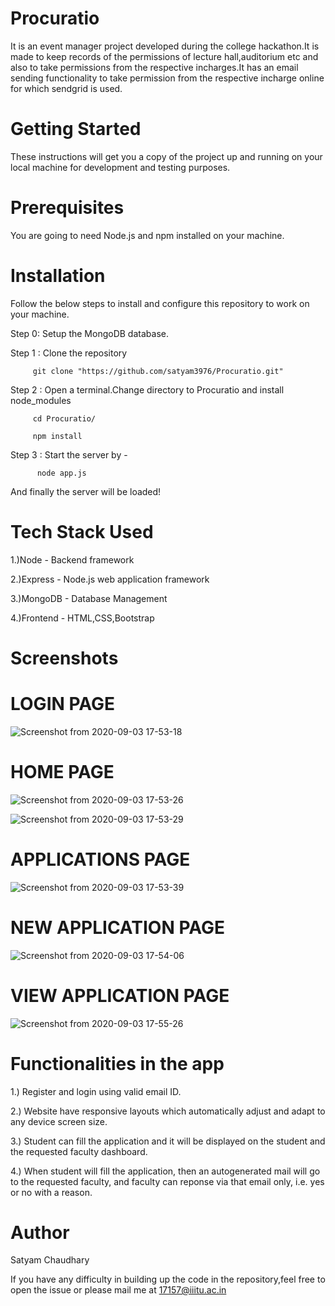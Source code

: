 
# Procuratio
It is an event manager project developed during the college hackathon.It is made to keep records of the permissions of lecture hall,auditorium etc and also to take permissions from the respective incharges.It has an email sending functionality to take permission from the respective incharge online for which sendgrid is used.

# Getting Started
These instructions will get you a copy of the project up and running on your local machine for development and testing purposes.

# Prerequisites
You are going to need Node.js and npm installed on your machine.

# Installation
Follow the below steps to install and configure this repository to work on your machine.

Step 0: Setup the MongoDB database.

Step 1 : Clone the repository

         git clone "https://github.com/satyam3976/Procuratio.git"

Step 2 : Open a terminal.Change directory to Procuratio and install node_modules

         cd Procuratio/
	 
         npm install

Step 3 : Start the server by -
	 
	      node app.js
         
And finally the server will be loaded!

# Tech Stack Used
1.)Node - Backend framework

2.)Express - Node.js web application framework

3.)MongoDB - Database Management

4.)Frontend - HTML,CSS,Bootstrap

# Screenshots
# LOGIN PAGE
![Screenshot from 2020-09-03 17-53-18](https://user-images.githubusercontent.com/25302027/92116347-5704ab80-ee11-11ea-86da-274cc963fd9a.png)

# HOME PAGE
![Screenshot from 2020-09-03 17-53-26](https://user-images.githubusercontent.com/25302027/92116366-5d932300-ee11-11ea-954a-9ceda2397e5b.png)

![Screenshot from 2020-09-03 17-53-29](https://user-images.githubusercontent.com/25302027/92116448-7996c480-ee11-11ea-93d4-4b2d444560f7.png)

# APPLICATIONS PAGE
![Screenshot from 2020-09-03 17-53-39](https://user-images.githubusercontent.com/25302027/92116463-7dc2e200-ee11-11ea-8a33-fbe8d616fb42.png)

# NEW APPLICATION PAGE
![Screenshot from 2020-09-03 17-54-06](https://user-images.githubusercontent.com/25302027/92116535-929f7580-ee11-11ea-824a-7a90754d33b0.png)

# VIEW APPLICATION PAGE
![Screenshot from 2020-09-03 17-55-26](https://user-images.githubusercontent.com/25302027/92116558-99c68380-ee11-11ea-9c66-29840a259d42.png)






# Functionalities in the app
1.) Register and login using valid email ID.

2.) Website have responsive layouts which automatically adjust and adapt to any device screen size.

3.) Student can fill the application and it will be displayed on the student and the requested faculty dashboard.

4.) When student will fill the application, then an autogenerated mail will go to the requested faculty, and faculty can reponse via that email only, i.e. yes or no    with a reason.

# Author
Satyam Chaudhary

If you have any difficulty in building up the code in the repository,feel free to open the issue or please mail me at 17157@iiitu.ac.in

